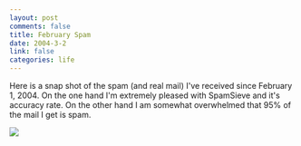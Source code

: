 ```yaml
--- 
layout: post
comments: false
title: February Spam
date: 2004-3-2
link: false
categories: life
---
```

Here is a snap shot of the spam (and real mail) I've received since February 1, 2004. On the one hand I'm extremely pleased with SpamSieve and it's accuracy rate. On the other hand I am somewhat overwhelmed that 95% of the mail I get is spam.

<img src="http://zanshin.net/images/FebruarySpam.jpg" />
